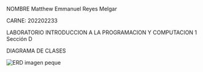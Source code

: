 NOMBRE Matthew Emmanuel Reyes Melgar

CARNE: 202202233

LABORATORIO INTRODUCCION A LA PROGRAMACION Y COMPUTACION 1 Sección D

DIAGRAMA DE CLASES

![ERD imagen peque](https://user-images.githubusercontent.com/69548347/226072717-d8388c10-c4ca-460c-8880-e196886f7aff.png)
